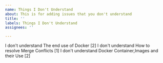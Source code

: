 ```yaml
---
name: Things I Don't Understand
about: This is for adding issues that you don't understand
title: ''
labels: Things I Don't Understand
assignees: ''

---
```



I don't understand The end use of Docker [2]
I don't understand How to resolve Merge Conflicts [1]
I don't understand Docker Container,Images and their Use [2]

